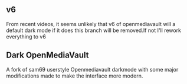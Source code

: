 ## v6
From recent videos, it seems unlikely that v6 of openmediavault will a default dark mode if it does this branch will be removed.If not I'll rework everything to v6
## Dark OpenMediaVault
A fork of sam69 userstyle Openmediavault darkmode with some major modifications made to make the interface more modern.
